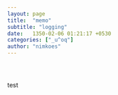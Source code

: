 ```yaml
---
layout: page
title:  "memo"
subtitle: "logging"
date:   1350-02-06 01:21:17 +0530
categories: ["_u^oq"]
author: "nimkoes"
---
```

  
　  
　  
test　  
　  
